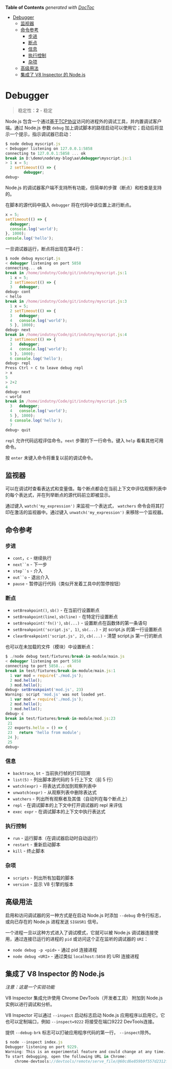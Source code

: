 <!-- START doctoc generated TOC please keep comment here to allow auto update -->
<!-- DON'T EDIT THIS SECTION, INSTEAD RE-RUN doctoc TO UPDATE -->
**Table of Contents**  *generated with [DocToc](https://github.com/thlorenz/doctoc)*

- [Debugger](#debugger)
  - [监视器](#%E7%9B%91%E8%A7%86%E5%99%A8)
  - [命令参考](#%E5%91%BD%E4%BB%A4%E5%8F%82%E8%80%83)
    - [步进](#%E6%AD%A5%E8%BF%9B)
    - [断点](#%E6%96%AD%E7%82%B9)
    - [信息](#%E4%BF%A1%E6%81%AF)
    - [执行控制](#%E6%89%A7%E8%A1%8C%E6%8E%A7%E5%88%B6)
    - [杂项](#%E6%9D%82%E9%A1%B9)
  - [高级用法](#%E9%AB%98%E7%BA%A7%E7%94%A8%E6%B3%95)
  - [集成了 V8 lnspector 的 Node.js](#%E9%9B%86%E6%88%90%E4%BA%86-v8-lnspector-%E7%9A%84-nodejs)

<!-- END doctoc generated TOC please keep comment here to allow auto update -->

# Debugger

> 稳定性：**2** - 稳定

Node.js 包含一个通过[基于TCP协议](https://github.com/v8/v8/wiki/Debugging-Protocol)访问的进程外的调试工具，并内置调试客户端。通过 Node.js 参数 `debug` 加上调试脚本的路径启动可以使用它；启动后将显示一个提示，指示调试器已启动：

``` javascript
$ node debug myscript.js
< Debugger listening on 127.0.0.1:5858
connecting to 127.0.0.1:5858 ... ok
break in D:\demo\node\my-blog\aa\debugger\myscript.js:1
> 1 x = 5;
  2 setTimeout(() => {
  		debugger;
debug>
```

Node.js 的调试器客户端不支持所有功能，但简单的步骤（断点）和检查是支持的。

在脚本的源代码中插入 `debugger` 将在代码中该位置上进行断点。

``` javascript
x = 5;
setTimeout(() => {
  debugger;
  console.log('world');
}, 1000);
console.log('hello');
```

一旦调试器运行，断点将出现在第4行：

``` javascript
$ node debug myscript.js
< debugger listening on port 5858
connecting... ok
break in /home/indutny/Code/git/indutny/myscript.js:1
  1 x = 5;
  2 setTimeout(() => {
  3   debugger;
debug> cont
< hello
break in /home/indutny/Code/git/indutny/myscript.js:3
  1 x = 5;
  2 setTimeout(() => {
  3   debugger;
  4   console.log('world');
  5 }, 1000);
debug> next
break in /home/indutny/Code/git/indutny/myscript.js:4
  2 setTimeout(() => {
  3   debugger;
  4   console.log('world');
  5 }, 1000);
  6 console.log('hello');
debug> repl
Press Ctrl + C to leave debug repl
> x
5
> 2+2
4
debug> next
< world
break in /home/indutny/Code/git/indutny/myscript.js:5
  3   debugger;
  4   console.log('world');
  5 }, 1000);
  6 console.log('hello');
  7
debug> quit
```

`repl` 允许代码远程评估命令。`next` 步骤的下一行命令。键入 `help` 看看其他可用命令。

按 `enter` 未键入命令将重复以前的调试命令。

## 监视器

可以在调试时查看表达式和变量值。每个断点都会在当前上下文中评估观察列表中的每个表达式，并在列举断点的源代码前立即被显示。

通过键入 `watch('my_expression')` 来监视一个表达式， `watchers` 命令会将其打印在激活的监视器中。通过键入 `unwatch('my_expression')` 来移除一个监视器。

## 命令参考

### 步进

* `cont`，`c` - 继续执行
* `next``n` - 下一步
* `step``s` - 介入
* `out``o` - 退出介入
* `pause` - 暂停运行代码（类似开发着工具中的暂停按钮）

### 断点

* `setBreakpoint()`, `sb()` - 在当前行设置断点
* `setBreakpoint(line)`, `sb(line)` - 在特定行设置断点
* `setBreakpoint('fn()')`, `sb(...)` - 设置断点在函数体的第一条语句
* `setBreakpoint('script.js', 1)`, `sb(...)` - 对 script.js 的第一行设置断点
* `clearBreakpoint('script.js', 2)`, `cb(...)` - 清楚 script.js 第一行的断点

也可以在未加载的文件（模块）中设置断点：

``` javascript
$ ./node debug test/fixtures/break-in-module/main.js
< debugger listening on port 5858
connecting to port 5858... ok
break in test/fixtures/break-in-module/main.js:1
  1 var mod = require('./mod.js');
  2 mod.hello();
  3 mod.hello();
debug> setBreakpoint('mod.js', 23)
Warning: script 'mod.js' was not loaded yet.
  1 var mod = require('./mod.js');
  2 mod.hello();
  3 mod.hello();
debug> c
break in test/fixtures/break-in-module/mod.js:23
 21
 22 exports.hello = () => {
 23   return 'hello from module';
 24 };
 25
debug>
```

### 信息

* `backtrace`, `bt` - 当前执行帧的打印回溯
* `list(5)` - 列出脚本源代码的 5 行上下文（前 5 行）
* `watch(expr)` - 将表达式添加到观察列表中
* `unwatch(expr)` - 从观察列表中删除表达式
* `watchers` - 列出所有观察者及其值（自动列在每个断点上）
* `repl` - 在调试脚本的上下文中打开调试器的 repl 来评估
* `exec expr` - 在调试脚本的上下文中执行表达式

### 执行控制

* `run` - 运行脚本（在调试器启动时自动运行）
* `restart` - 重新启动脚本
* `kill` - 终止脚本

### 杂项

* `scripts` - 列出所有加载的脚本
* `version` - 显示 V8 引擎的版本


## 高级用法

启用和访问调试器的另一种方式是在启动 Node.js 时添加 `--debug` 命令行标志，或向已存在的 Node.js 进程发送 `SIGUSR1` 信号。

一个进程一旦以这种方式进入了调试模式，它就可以被 Node.js 调试器连接使用，通过连接已运行的进程的 `pid` 或访问这个正在监听的调试器的 `URI`：

* `node debug -p <pid>` - 通过 pid 连接进程
* `node debug <URI>` - 通过类似 `localhost:5858` 的 URI 连接进程

## 集成了 V8 lnspector 的 Node.js

*注意：这是一个实验功能*

V8 lnspector 集成允许使用 Chrome DevTools（开发者工具） 附加到 Node.js 实例以进行调试和分析。

V8 lnspector 可以通过 `--inspect` 启动标志启动 Node.js 应用程序以启用它。它也可以定制端口，例如 `--inspect=9222` 将接受在端口9222 DevTools连接。

提供 `--debug-brk` 标志可以打破应用程序代码的第一行， `--inspect`除外。

``` javascript
$ node --inspect index.js
Debugger listening on port 9229.
Warning: This is an experimental feature and could change at any time.
To start debugging, open the following URL in Chrome:
    chrome-devtools://devtools/remote/serve_file/@60cd6e859b9f557d2312f5bf532f6aec5f284980/inspector.html?experiments=true&v8only=true&ws=localhost:9229/node
```